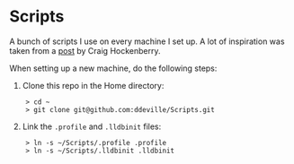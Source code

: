 Scripts
=======

A bunch of scripts I use on every machine I set up. A lot of inspiration was taken from a [post](http://furbo.org/2014/09/03/the-terminal/) by Craig Hockenberry.

When setting up a new machine, do the following steps:
1. Clone this repo in the Home directory:
```
	> cd ~
	> git clone git@github.com:ddeville/Scripts.git
```
2. Link the `.profile` and `.lldbinit` files:
```
	> ln -s ~/Scripts/.profile .profile
	> ln -s ~/Scripts/.lldbinit .lldbinit
```
